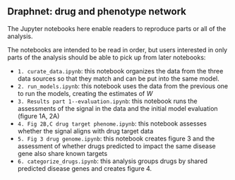 ## Draphnet: drug and phenotype network
The Jupyter notebooks here enable readers to reproduce parts or all of the analysis.

The notebooks are intended to be read in order, but users interested in only parts of the analysis should be able to pick up from later notebooks:

- `1. curate_data.ipynb`: this notebook organizes the data from the three data sources so that they match and can be put into the same model. 
- `2. run_models.ipynb`: this notebook uses the data from the previous one to run the models, creating the estimates of $W$
- `3. Results part 1--evaluation.ipynb`: this notebook runs the assessments of the signal in the data and the initial model evaluation (figure 1A, 2A)
- `4. Fig 2B,C drug target phenome.ipynb`: this notebook assesses whether the signal aligns with drug target data
- `5. Fig 3 drug genome.ipynb`: this notebook creates figure 3 and the assessment of whether drugs predicted to impact the same disease gene also share known targets
- `6. categorize_drugs.ipynb`: this analysis groups drugs by shared predicted disease genes and creates figure 4.